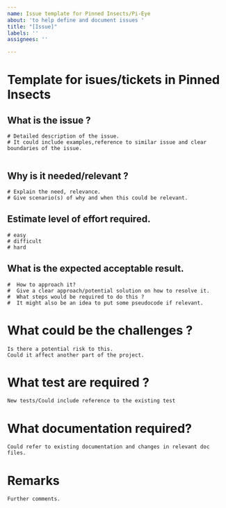 ```yaml
---
name: Issue template for Pinned Insects/Pi-Eye
about: 'to help define and document issues '
title: "[Issue]"
labels: ''
assignees: ''

---
```


# Template for isues/tickets in Pinned Insects
##  What is the issue ?


```
# Detailed description of the issue. 
# It could include examples,reference to similar issue and clear boundaries of the issue.


```

## Why is it needed/relevant ?
```
# Explain the need, relevance.
# Give scenario(s) of why and when this could be relevant. 

```
## Estimate level of effort required.

```
# easy
# difficult
# hard

```

## What is the expected acceptable result.

```
#  How to approach it?
#  Give a clear approach/potential solution on how to resolve it.
#  What steps would be required to do this ?
#  It might also be an idea to put some pseudocode if relevant.

```

# What could be the challenges ? 

```
Is there a potential risk to this. 
Could it affect another part of the project. 
```

# What test are required ?

`New tests/Could include reference to the existing test`

# What documentation required?

`Could refer to existing documentation and changes in relevant doc files.`

# Remarks

`Further comments.`
